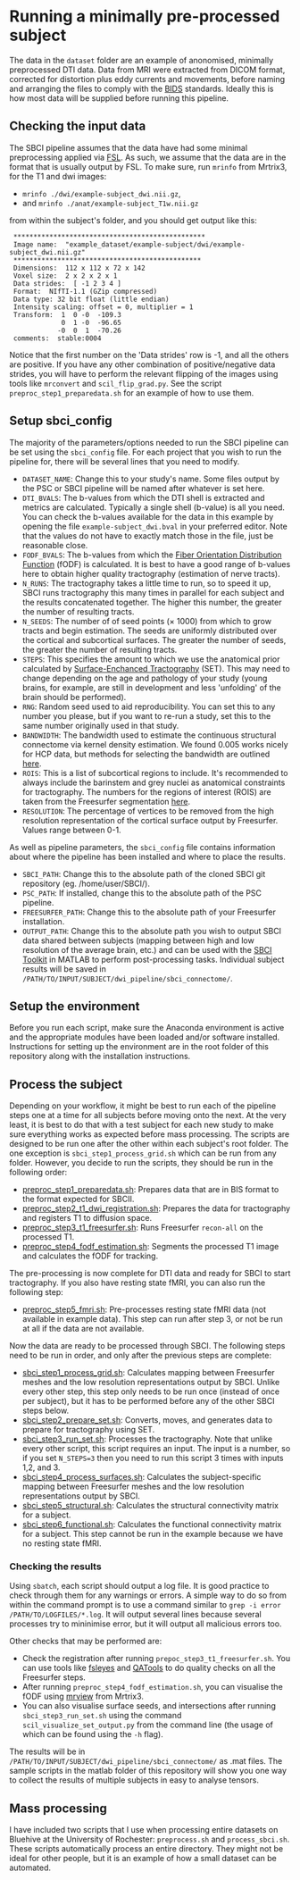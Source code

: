# Running a minimally pre-processed subject

The data in the `dataset` folder are an example of anonomised, minimally preprocessed DTI data. Data from MRI were extracted from DICOM format, corrected for distortion plus eddy currents and movements, before naming and arranging the files to comply with the [BIDS](https://bids.neuroimaging.io) standards. Ideally this is how most data will be supplied before running this pipeline.

## Checking the input data

The SBCI pipeline assumes that the data have had some minimal preprocessing applied via [FSL](https://fsl.fmrib.ox.ac.uk/fsl/fslwiki/). As such, we assume that the data are in the format that is usually output by FSL. To make sure, run `mrinfo` from Mrtrix3, for the T1 and dwi images:
 * `mrinfo ./dwi/example-subject_dwi.nii.gz`,
 *  and `mrinfo ./anat/example-subject_T1w.nii.gz`  

from within the subject's folder, and you should get output like this:

     ************************************************ 
     Image name:  "example_dataset/example-subject/dwi/example-subject_dwi.nii.gz"
     ***********************************************
     Dimensions:  112 x 112 x 72 x 142 
     Voxel size:  2 x 2 x 2 x 1 
     Data strides:  [ -1 2 3 4 ]
     Format:  NIfTI-1.1 (GZip compressed) 
     Data type: 32 bit float (little endian) 
     Intensity scaling: offset = 0, multiplier = 1 
     Transform:  1  0 -0  -109.3 
                 0  1 -0  -96.65
                -0  0  1  -70.26 
     comments:  stable:0004

Notice that the first number on the 'Data strides' row is -1, and all the others are positive. If you have any other combination of positive/negative data strides, you will have to perform the relevant flipping of the images using tools like `mrconvert` and `scil_flip_grad.py`. See the script `preproc_step1_preparedata.sh` for an example of how to use them. 
## Setup sbci_config

The majority of the parameters/options needed to run the SBCI pipeline can be set using the `sbci_config` file. For each project that you wish to run the pipeline for, there will be several lines that you need to modify. 

* `DATASET_NAME`: Change this to your study's name. Some files output by the PSC or SBCI pipeline will be named after whatever is set here.
* `DTI_BVALS`: The b-values from which the DTI shell is extracted and metrics are calculated. Typically a single shell (b-value) is all you need. You can check the b-values available for the data in this example by opening the file `example-subject_dwi.bval` in your preferred editor. Note that the values do not have to exactly match those in the file, just be reasonable close.
* `FODF_BVALS`: The b-values from which the [Fiber Orientation Distribution Function](https://doi.org/10.1016/j.neuroimage.2004.07.037) (fODF) is calculated. It is best to have a good range of b-values here to obtain higher quality tractography (estimation of nerve tracts). 
* `N_RUNS`: The tractography takes a little time to run, so to speed it up, SBCI runs tractography this many times in parallel for each subject and the results concatenated together. The higher this number, the greater the number of resulting tracts.
* `N_SEEDS`: The number of of seed points ($\times$ 1000) from which to grow tracts and begin estimation. The seeds are uniformly distributed over the cortical and subcortical surfaces. The greater the number of seeds, the greater the number of resulting tracts.
* `STEPS`: This specifies the amount to which we use the anatomical prior calculated by [Surface-Enchanced Tractography](https://doi.org/10.1016/j.neuroimage.2017.12.036) (SET). This may need to change depending on the age and pathology of your study (young brains, for example, are still in development and less 'unfolding' of the brain should be performed). 
* `RNG`: Random seed used to aid reproducibility. You can set this to any number you please, but if you want to re-run a study, set this to the same number originally used in that study.
* `BANDWIDTH`: The bandwidth used to estimate the continuous structural connectome via kernel density estimation. We found 0.005 works nicely for HCP data, but methods for selecting the bandwidth are outlined [here](https://doi.org/10.1016/j.media.2017.04.013).
* `ROIS`: This is a list of subcortical regions to include. It's recommended to always include the barinstem and grey nuclei as anatomical constraints for tractography. The numbers for the regions of interest (ROIS) are taken from the Freesurfer segmentation [here](https://surfer.nmr.mgh.harvard.edu/fswiki/FsTutorial/AnatomicalROI/FreeSurferColorLUT). 
* `RESOLUTION`: The percentage of vertices to be removed from the high resolution representation of the cortical surface output by Freesurfer. Values range between 0-1.

As well as pipeline parameters, the `sbci_config` file contains information about where the pipeline has been installed and where to place the results.

* `SBCI_PATH`: Change this to the absolute path of the cloned SBCI git repository (eg. /home/user/SBCI/).
* `PSC_PATH`: If installed, change this to the absolute path of the PSC pipeline.
* `FREESURFER_PATH`: Change this to the absolute path of your Freesurfer installation.
* `OUTPUT_PATH`: Change this to the absolute path you wish to output SBCI data shared between subjects (mapping between high and low resolution of the average brain, etc.) and can be used with the [SBCI Toolkit](https://github.com/sbci-brain/SBCI_Toolkit) in MATLAB to perform post-processing tasks. Individual subject results will be saved in `/PATH/TO/INPUT/SUBJECT/dwi_pipeline/sbci_connectome/`.   

## Setup the environment

Before you run each script, make sure the Anaconda environment is active and the appropriate modules have been loaded and/or software installed. Instructions for setting up the environment are in the root folder of this repository along with the installation instructions. 

## Process the subject

Depending on your workflow, it might be best to run each of the pipeline steps one at a time for all subjects before moving onto the next. At the very least, it is best to do that with a test subject for each new study to make sure everything works as expected before mass processing. The scripts are designed to be run one after the other within each subject's root folder. The one exception is `sbci_step1_process_grid.sh` which can be run from any folder. However, you decide to run the scripts, they should be run in the following order:

* [preproc_step1_preparedata.sh](https://github.com/sbci-brain/SBCI_Pipeline/blob/master/integrated_pipeline/preproc_step1_preparedata.sh "preproc_step1_preparedata.sh"): Prepares data that are in BIS format to the format expected for SBCII.
* [preproc_step2_t1_dwi_registration.sh](https://github.com/sbci-brain/SBCI_Pipeline/blob/master/integrated_pipeline/preproc_step2_t1_dwi_registration.sh "preproc_step2_t1_dwi_registration.sh"): Prepares the data for tractography and registers T1 to diffusion space.
* [preproc_step3_t1_freesurfer.sh](https://github.com/sbci-brain/SBCI_Pipeline/blob/master/integrated_pipeline/preproc_step3_t1_freesurfer.sh "preproc_step3_t1_freesurfer.sh"): Runs Freesurfer `recon-all` on the processed T1.
* [preproc_step4_fodf_estimation.sh](https://github.com/sbci-brain/SBCI_Pipeline/blob/master/integrated_pipeline/preproc_step4_fodf_estimation.sh "preproc_step4_fodf_estimation.sh"): Segments the processed T1 image and calculates the fODF for tracking.

The pre-processing is now complete for DTI data and ready for SBCI to start tractography. If you also have resting state fMRI, you can also run the following step:

* [preproc_step5_fmri.sh](https://github.com/sbci-brain/SBCI_Pipeline/blob/master/integrated_pipeline/preproc_step5_fmri.sh "preproc_step5_fmri.sh"): Pre-processes resting state fMRI data (not available in example data). This step can run after step 3, or not be run at all if the data are not available.

Now the data are ready to be processed through SBCI. The following steps need to be run in order, and only after the previous steps are complete:

* [sbci_step1_process_grid.sh](https://github.com/sbci-brain/SBCI_Pipeline/blob/master/integrated_pipeline/sbci_step1_process_grid.sh "sbci_step1_process_grid.sh"): Calculates mapping between Freesurfer meshes and the low resolution representations output by SBCI. Unlike every other step, this step only needs to be run once (instead of once per subject), but it has to be performed before any of the other SBCI steps below. 
* [sbci_step2_prepare_set.sh](https://github.com/sbci-brain/SBCI_Pipeline/blob/master/integrated_pipeline/sbci_step2_prepare_set.sh "sbci_step2_prepare_set.sh"): Converts, moves, and generates data to prepare for tractography using SET.
* [sbci_step3_run_set.sh](https://github.com/sbci-brain/SBCI_Pipeline/blob/master/integrated_pipeline/sbci_step3_run_set.sh "sbci_step3_run_set.sh"): Processes the tractography. Note that unlike every other script, this script requires an input. The input is a number, so if you set `N_STEPS=3` then you need to run this script 3 times with inputs 1,2, and 3.
* [sbci_step4_process_surfaces.sh](https://github.com/sbci-brain/SBCI_Pipeline/blob/master/integrated_pipeline/sbci_step4_process_surfaces.sh "sbci_step4_process_surfaces.sh"): Calculates the subject-specific mapping between Freesurfer meshes and the low resolution representations output by SBCI.
* [sbci_step5_structural.sh](https://github.com/sbci-brain/SBCI_Pipeline/blob/master/integrated_pipeline/sbci_step5_structural.sh "sbci_step5_structural.sh"): Calculates the structural connectivity matrix for a subject.
* [sbci_step6_functional.sh](https://github.com/sbci-brain/SBCI_Pipeline/blob/master/integrated_pipeline/sbci_step6_functional.sh "sbci_step6_functional.sh"): Calculates the functional connectivity matrix for a subject. This step cannot be run in the example because we have no resting state fMRI.


### Checking the results

Using `sbatch`, each script should output a log file. It is good practice to check through them for any warnings or errors. A simple way to do so from within the command prompt is to use a command similar to `grep -i error /PATH/TO/LOGFILES/*.log`. It will output several lines because several processes try to mininimise error, but it will output all malicious errors too.

Other checks that may be performed are: 

* Check the registration after running `prepoc_step3_t1_freesurfer.sh`. You can use tools like [fsleyes](https://fsl.fmrib.ox.ac.uk/fsl/fslwiki/FSLeyes) and [QATools](https://surfer.nmr.mgh.harvard.edu/fswiki/QATools) to do quality checks on all the Freesurfer steps. 
* After running `preproc_step4_fodf_estimation.sh`, you can visualise the fODF using [mrview](https://mrtrix.readthedocs.io/en/latest/reference/commands/mrview.html) from Mrtrix3. 
* You can also visualise surface seeds, and intersections after running `sbci_step3_run_set.sh` using the command `scil_visualize_set_output.py` from the command line (the usage of which can be found using the `-h` flag).
 
The results will be in `/PATH/TO/INPUT/SUBJECT/dwi_pipeline/sbci_connectome/` as .mat files. The sample scripts in the matlab folder of this repository will show you one way to collect the results of multiple subjects in easy to analyse tensors.

## Mass processing

I have included two scripts that I use when processing entire datasets on Bluehive at the University of Rochester: `preprocess.sh` and `process_sbci.sh`. These scripts automatically process an entire directory. They might not be ideal for other people, but it is an example of how a small dataset can be automated.

